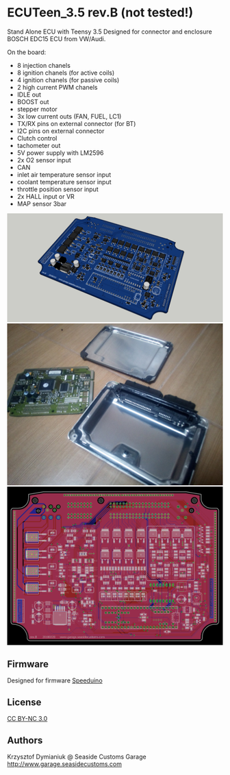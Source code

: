 # ECUTeen_3.5 rev.B (not tested!)

Stand Alone ECU with Teensy 3.5
Designed for connector and enclosure BOSCH EDC15 ECU from VW/Audi. 

On the board:
- 8 injection chanels
- 8 ignition chanels (for active coils)
- 4 ignition chanels (for passive coils)
- 2 high current PWM chanels
- IDLE out
- BOOST out
- stepper motor 
- 3x low current outs (FAN, FUEL, LC1)
- TX/RX pins on external connector (for BT)
- I2C pins on external connector
- Clutch control
- tachometer out
- 5V power supply with LM2596
- 2x O2 sensor input
- CAN
- inlet air temperature sensor input
- coolant temperature sensor input
- throttle position sensor input
- 2x HALL input or VR
- MAP sensor 3bar

![Board](renders/1.jpg?raw=true "Board")
![Enclosure](renders/2.jpg?raw=true "Enclosure")
![Board](renders/all_layers_20180320.png?raw=true "Board")

## Firmware

Designed for firmware
[Speeduino](https://speeduino.com/forum/viewtopic.php?f=13&t=1593)

## License

[CC BY-NC 3.0](https://creativecommons.org/licenses/by-nc/3.0/)

## Authors

Krzysztof Dymianiuk @ Seaside Customs Garage
http://www.garage.seasidecustoms.com
